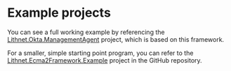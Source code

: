# Example projects

You can see a full working example by referencing the [Lithnet.Okta.ManagementAgent](https://github.com/lithnet/okta-managementagent) project, which is based on this framework.

For a smaller, simple starting point program, you can refer to the [Lithnet.Ecma2Framework.Example](https://github.com/lithnet/ecma2-framework/tree/master/src/Lithnet.Ecma2Framework.Example) project in the GitHub repository.
